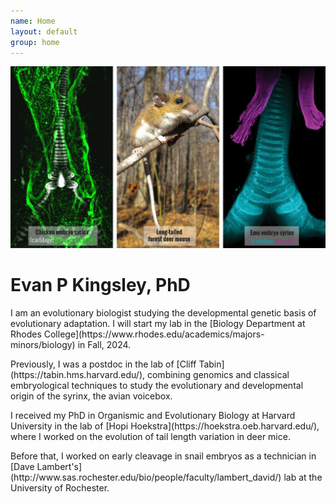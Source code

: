 ```yaml
---
name: Home
layout: default
group: home
---
```


<img src="/static/img/research_img.jpg" class="img-responsive center-block" style="max-height: 500px;">

<h1 class="text-center">Evan P Kingsley, PhD</h1>

<p class="lead text-justify">
I am an evolutionary biologist studying the developmental genetic basis of evolutionary adaptation. I will start my lab in the [Biology Department at Rhodes College](https://www.rhodes.edu/academics/majors-minors/biology) in Fall, 2024.
</p>
<p class="lead text-justify">
Previously, I was a postdoc in the lab of [Cliff Tabin](https://tabin.hms.harvard.edu/), combining genomics and classical embryological techniques to study the evolutionary and developmental origin of the syrinx, the avian voicebox.
</p>
<p class="lead text-justify">
I received my PhD in Organismic and Evolutionary Biology at Harvard University in the lab of [Hopi Hoekstra](https://hoekstra.oeb.harvard.edu/), where I worked on the evolution of tail length variation in deer mice.
</p>
<p class="lead text-justify">
Before that, I worked on early cleavage in snail embryos as a technician in [Dave Lambert's](http://www.sas.rochester.edu/bio/people/faculty/lambert_david/) lab at the University of Rochester.
</p>
